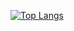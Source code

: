 [![Top Langs](https://github-readme-stats.vercel.app/api/top-langs/?username=fperellaholfeld&layout=compact&theme=radical&count_private=true&langs_count=7&include_forks=true)](https://github.com/anuraghazra/github-readme-stats)

<!---
fperellaholfeld/fperellaholfeld is a ✨ special ✨ repository because its `README.md` (this file) appears on your GitHub profile.
You can click the Preview link to take a look at your changes. 
--->
